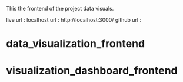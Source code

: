 This the frontend of the project data visuals.

live url :
localhost url : http://localhost:3000/
github url :
# data_visualization_frontend
# visualization_dashboard_frontend
